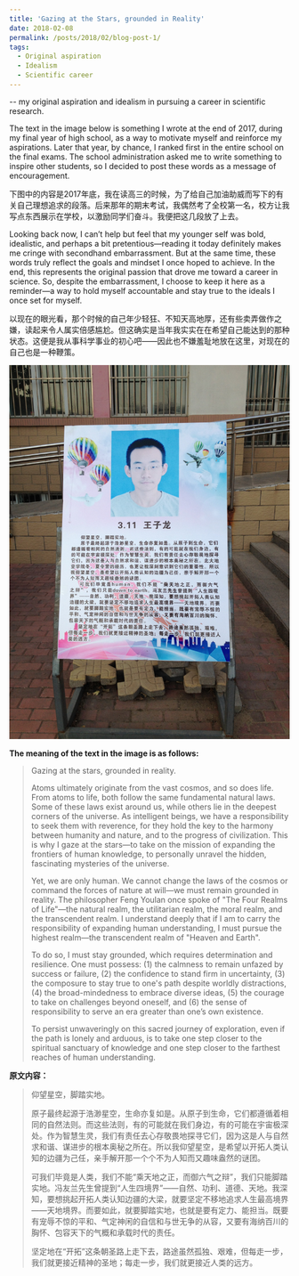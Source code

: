 ```yaml
---
title: 'Gazing at the Stars, grounded in Reality'
date: 2018-02-08
permalink: /posts/2018/02/blog-post-1/
tags:
  - Original aspiration
  - Idealism
  - Scientific career
---
```


-- my original aspiration and idealism in pursuing a career in scientific research.

The text in the image below is something I wrote at the end of 2017, during my final year of high school, as a way to motivate myself and reinforce my aspirations. Later that year, by chance, I ranked first in the entire school on the final exams. The school administration asked me to write something to inspire other students, so I decided to post these words as a message of encouragement.

下图中的内容是2017年底，我在读高三的时候，为了给自己加油助威而写下的有关自己理想追求的段落。后来那年的期末考试，我偶然考了全校第一名，校方让我写点东西展示在学校，以激励同学们奋斗。我便把这几段放了上去。

Looking back now, I can’t help but feel that my younger self was bold, idealistic, and perhaps a bit pretentious—reading it today definitely makes me cringe with secondhand embarrassment. But at the same time, these words truly reflect the goals and mindset I once hoped to achieve. In the end, this represents the original passion that drove me toward a career in science. So, despite the embarrassment, I choose to keep it here as a reminder—a way to hold myself accountable and stay true to the ideals I once set for myself.

以现在的眼光看，那个时候的自己年少轻狂、不知天高地厚，还有些卖弄做作之嫌，读起来令人属实倍感尴尬。但这确实是当年我实实在在希望自己能达到的那种状态。这便是我从事科学事业的初心吧——因此也不嫌羞耻地放在这里，对现在的自己也是一种鞭策。

![](/images/20180208.JPG)

**The meaning of the text in the image is as follows:**

> Gazing at the stars, grounded in reality.
>
> Atoms ultimately originate from the vast cosmos, and so does life. From atoms to life, both follow the same fundamental natural laws. Some of these laws exist around us, while others lie in the deepest corners of the universe. As intelligent beings, we have a responsibility to seek them with reverence, for they hold the key to the harmony between humanity and nature, and to the progress of civilization. This is why I gaze at the stars—to take on the mission of expanding the frontiers of human knowledge, to personally unravel the hidden, fascinating mysteries of the universe.
>
> Yet, we are only human. We cannot change the laws of the cosmos or command the forces of nature at will—we must remain grounded in reality. The philosopher Feng Youlan once spoke of "The Four Realms of Life"—the natural realm, the utilitarian realm, the moral realm, and the transcendent realm. I understand deeply that if I am to carry the responsibility of expanding human understanding, I must pursue the highest realm—the transcendent realm of "Heaven and Earth".
>
> To do so, I must stay grounded, which requires determination and resilience. One must possess: (1) the calmness to remain unfazed by success or failure, (2) the confidence to stand firm in uncertainty, (3) the composure to stay true to one's path despite worldly distractions, (4) the broad-mindedness to embrace diverse ideas, (5) the courage to take on challenges beyond oneself, and (6) the sense of responsibility to serve an era greater than one’s own existence.
>
> To persist unwaveringly on this sacred journey of exploration, even if the path is lonely and arduous, is to take one step closer to the spiritual sanctuary of knowledge and one step closer to the farthest reaches of human understanding.

**原文内容：**

> 仰望星空，脚踏实地。
>
> 原子最终起源于浩渺星空，生命亦复如是。从原子到生命，它们都遵循着相同的自然法则。而这些法则，有的可能就在我们身边，有的可能在宇宙极深处。作为智慧生灵，我们有责任去心存敬畏地探寻它们，因为这是人与自然求和谐、谋进步的根本奥秘之所在。所以我仰望星空，是希望以开拓人类认知的边疆为己任，亲手解开那一个个不为人知而又趣味盎然的谜团。
>
> 可我们毕竟是人类，我们不能“乘天地之正，而御六气之辩”，我们只能脚踏实地。冯友兰先生曾提到“人生四境界”——自然、功利、道德、天地。我深知，要想挑起开拓人类认知边疆的大梁，就要坚定不移地追求人生最高境界——天地境界。而要如此，就要脚踏实地，也就是要有定力、能担当。既要有宠辱不惊的平和、气定神闲的自信和与世无争的从容，又要有海纳百川的胸怀、包容天下的气概和承载时代的责任。
>
> 坚定地在“开拓”这条朝圣路上走下去，路途虽然孤独、艰难，但每走一步，我们就更接近精神的圣地；每走一步，我们就更接近人类的远方。
